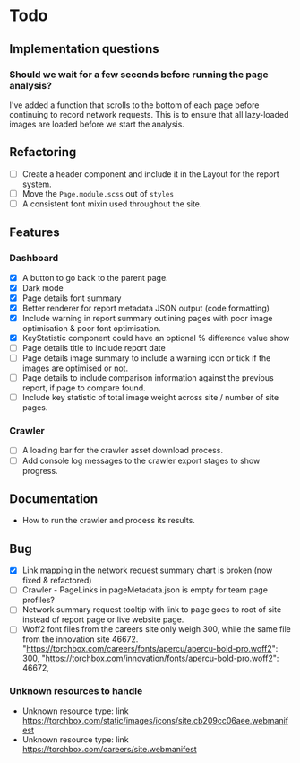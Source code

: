 # Todo

## Implementation questions

### Should we wait for a few seconds before running the page analysis?

I've added a function that scrolls to the bottom of each page before continuing to record network requests. This is to ensure that all lazy-loaded images are loaded before we start the analysis.

## Refactoring

- [ ] Create a header component and include it in the Layout for the report system.
- [ ] Move the `Page.module.scss` out of `styles`
- [ ] A consistent font mixin used throughout the site.

## Features

### Dashboard

- [x] A button to go back to the parent page.
- [x] Dark mode
- [x] Page details font summary
- [x] Better renderer for report metadata JSON output (code formatting)
- [x] Include warning in report summary outlining pages with poor image optimisation & poor font optimisation.
- [x] KeyStatistic component could have an optional % difference value show
- [ ] Page details title to include report date
- [ ] Page details image summary to include a warning icon or tick if the images are optimised or not.
- [ ] Page details to include comparison information against the previous report, if page to compare found.
- [ ] Include key statistic of total image weight across site / number of site pages.

### Crawler

- [ ] A loading bar for the crawler asset download process.
- [ ] Add console log messages to the crawler export stages to show progress.

## Documentation

- How to run the crawler and process its results.

## Bug

- [x] Link mapping in the network request summary chart is broken (now fixed & refactored)
- [ ] Crawler - PageLinks in pageMetadata.json is empty for team page profiles?
- [ ] Network summary request tooltip with link to page goes to root of site instead of report page or live website page.
- [ ] Woff2 font files from the careers site only weigh 300, while the same file from the innovation site 46672.
      "https://torchbox.com/careers/fonts/apercu/apercu-bold-pro.woff2": 300,
      "https://torchbox.com/innovation/fonts/apercu-bold-pro.woff2": 46672,

### Unknown resources to handle

- Unknown resource type: link https://torchbox.com/static/images/icons/site.cb209cc06aee.webmanifest
- Unknown resource type: link https://torchbox.com/careers/site.webmanifest
